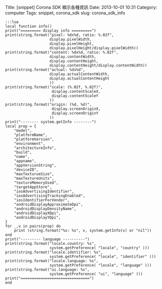 Title: [snippet] Corona SDK 顯示各種資訊
Date: 2013-10-01 10:31
Category: computer
Tags: snippet, corona_sdk
slug: corona_sdk_info


    :::lua
    local function info()
    print("========= display info =========")
    print(string.format("pixel: %dx%d, ratio: %.02f", 
                        display.pixelWidth,
                        display.pixelHeight,
                        display.pixelHeight/display.pixelWidth))
    print(string.format("content: %dx%d, ratio: %.02f", 
                        display.contentWidth,
                        display.contentHeight,
                        display.contentHeight/display.contentWidth))
    print(string.format("actual: %dx%d",
                        display.actualContentWidth,
                        display.actualContentHeight
                        ))
    print(string.format("scale: (%.02f, %.02f)",
                         display.contentScaleX,
                         display.contentScaleY
                        ))
    print(string.format("origin: (%d, %d)",
                         display.screenOriginX,
                         display.screenOriginY
                        ))
    print("-------- system.getInfo --------")
    local prop = {
        "model",
        "platformName",
        "platformVersion",
        "environment",
        "architectureInfo",
        "build",
        "name",
        "appname",
        "appVersionString",
        "deviceID",
        "maxTexturueSize",
        "maxTextureUnits",
        "textureMemoryUsed",
        "targetAppStore",
        "iosAdvertisingIdentifier",
        "iosAdvertisingTrackingEnabled",
        "iosIdentifierForVendor",
        "androidDisplayApproximateDpi",
        "androidDisplayDensityName",
        "androidDisplayXDpi",
        "androidDisplayYDpi",
    }
    for _,v in pairs(prop) do
        print (string.format("%s: %s", v, system.getInfo(v) or "nil"))
    end
    print("--------- language ----------")
    print(string.format("locale.country: %s", 
                        system.getPreference( "locale", "country" )))
    print(string.format("locale.idettifier: %s",
                        system.getPreference( "locale", "identifier" )))
    print(string.format("locale.language: %s",
                        system.getPreference( "locale", "language" )))
    print(string.format("ui.language: %s",
                        system.getPreference( "ui", "language" )))
    print("===============================")
    end
